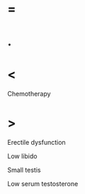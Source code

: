 # =

# .

# <

Chemotherapy

# >

Erectile dysfunction

Low libido

Small testis

Low serum testosterone
